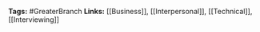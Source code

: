 **Tags:** #GreaterBranch
**Links:** [[Business]], [[Interpersonal]], [[Technical]], [[Interviewing]]